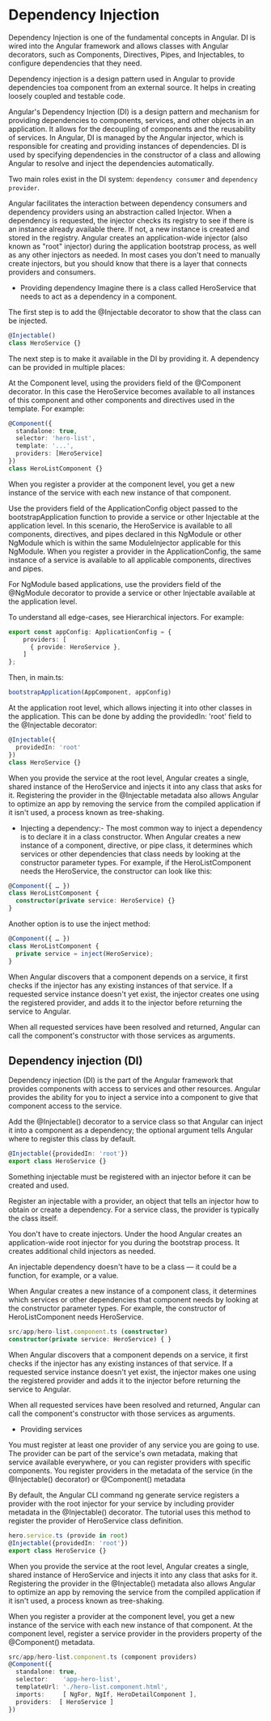 # Dependency Injection

Dependency Injection is one of the fundamental concepts in Angular. DI is wired into the Angular framework and allows classes with Angular decorators, such as Components, Directives, Pipes, and Injectables, to configure dependencies that they need.

Dependency injection is a design pattern used in Angular to provide dependencies toa component from an external source. It helps in creating loosely coupled and
testable code.

Angular's Dependency Injection (DI) is a design pattern and mechanism for providing dependencies to components, services, and other objects in an application. It allows
for the decoupling of components and the reusability of services. In Angular, DI is managed by the Angular injector, which is responsible for creating and providing
instances of dependencies. DI is used by specifying dependencies in the constructor of a class and allowing Angular to resolve and inject the dependencies automatically.

Two main roles exist in the DI system: `dependency consumer` and `dependency provider`.

Angular facilitates the interaction between dependency consumers and dependency providers using an abstraction called Injector. When a dependency is requested, the injector checks its registry to see if there is an instance already available there. If not, a new instance is created and stored in the registry. Angular creates an application-wide injector (also known as "root" injector) during the application bootstrap process, as well as any other injectors as needed. In most cases you don't need to manually create injectors, but you should know that there is a layer that connects providers and consumers.

- Providing dependency
Imagine there is a class called HeroService that needs to act as a dependency in a component.

The first step is to add the @Injectable decorator to show that the class can be injected.

```ts
@Injectable()
class HeroService {}
```

The next step is to make it available in the DI by providing it. A dependency can be provided in multiple places:

At the Component level, using the providers field of the @Component decorator. In this case the HeroService becomes available to all instances of this component and other components and directives used in the template. For example:

```ts
@Component({
  standalone: true,
  selector: 'hero-list',
  template: '...',
  providers: [HeroService]
})
class HeroListComponent {}
```

When you register a provider at the component level, you get a new instance of the service with each new instance of that component.

Use the providers field of the ApplicationConfig object passed to the bootstrapApplication function to provide a service or other Injectable at the application level. In this scenario, the HeroService is available to all components, directives, and pipes declared in this NgModule or other NgModule which is within the same ModuleInjector applicable for this NgModule. When you register a provider in the ApplicationConfig, the same instance of a service is available to all applicable components, directives and pipes.

For NgModule based applications, use the providers field of the @NgModule decorator to provide a service or other Injectable available at the application level.

To understand all edge-cases, see Hierarchical injectors. For example:

```ts
export const appConfig: ApplicationConfig = {
    providers: [
      { provide: HeroService },
    ]
};
```

Then, in main.ts:

```ts
bootstrapApplication(AppComponent, appConfig)
```

At the application root level, which allows injecting it into other classes in the application. This can be done by adding the providedIn: 'root' field to the @Injectable decorator:

```ts
@Injectable({
  providedIn: 'root'
})
class HeroService {}
```

When you provide the service at the root level, Angular creates a single, shared instance of the HeroService and injects it into any class that asks for it. Registering the provider in the @Injectable metadata also allows Angular to optimize an app by removing the service from the compiled application if it isn't used, a process known as tree-shaking.

- Injecting a dependency:- The most common way to inject a dependency is to declare it in a class constructor. When Angular creates a new instance of a component, directive, or pipe class, it determines which services or other dependencies that class needs by looking at the constructor parameter types. For example, if the HeroListComponent needs the HeroService, the constructor can look like this:

```ts
@Component({ … })
class HeroListComponent {
  constructor(private service: HeroService) {}
}
```

Another option is to use the inject method:

```ts
@Component({ … })
class HeroListComponent {
  private service = inject(HeroService);
}
```

When Angular discovers that a component depends on a service, it first checks if the injector has any existing instances of that service. If a requested service instance doesn't yet exist, the injector creates one using the registered provider, and adds it to the injector before returning the service to Angular.

When all requested services have been resolved and returned, Angular can call the component's constructor with those services as arguments.

## Dependency injection (DI)

Dependency injection (DI) is the part of the Angular framework that provides components with access to services and other resources. Angular provides the ability for you to inject a service into a component to give that component access to the service.

Add the @Injectable() decorator to a service class so that Angular can inject it into a component as a dependency; the optional argument tells Angular where to register this class by default.

```ts
@Injectable({providedIn: 'root'})
export class HeroService {}
```

Something injectable must be registered with an injector before it can be created and used.

Register an injectable with a provider, an object that tells an injector how to obtain or create a dependency. For a service class, the provider is typically the class itself.

You don't have to create injectors. Under the hood Angular creates an application-wide root injector for you during the bootstrap process. It creates additional child injectors as needed.

An injectable dependency doesn't have to be a class — it could be a function, for example, or a value.

When Angular creates a new instance of a component class, it determines which services or other dependencies that component needs by looking at the constructor parameter types. For example, the constructor of HeroListComponent needs HeroService.

```ts
src/app/hero-list.component.ts (constructor)
constructor(private service: HeroService) { }
```

When Angular discovers that a component depends on a service, it first checks if the injector has any existing instances of that service. If a requested service instance doesn't yet exist, the injector makes one using the registered provider and adds it to the injector before returning the service to Angular.

When all requested services have been resolved and returned, Angular can call the component's constructor with those services as arguments.

- Providing services

You must register at least one provider of any service you are going to use. The provider can be part of the service's own metadata, making that service available everywhere, or you can register providers with specific components. You register providers in the metadata of the service (in the @Injectable() decorator) or @Component() metadata

By default, the Angular CLI command ng generate service registers a provider with the root injector for your service by including provider metadata in the @Injectable() decorator. The tutorial uses this method to register the provider of HeroService class definition.

```ts
hero.service.ts (provide in root)
@Injectable({providedIn: 'root'})
export class HeroService {}
```

When you provide the service at the root level, Angular creates a single, shared instance of HeroService and injects it into any class that asks for it. Registering the provider in the @Injectable() metadata also allows Angular to optimize an app by removing the service from the compiled application if it isn't used, a process known as tree-shaking.

When you register a provider at the component level, you get a new instance of the service with each new instance of that component. At the component level, register a service provider in the providers property of the @Component() metadata.

```ts
src/app/hero-list.component.ts (component providers)
@Component({
  standalone: true,
  selector:    'app-hero-list',
  templateUrl: './hero-list.component.html',
  imports:     [ NgFor, NgIf, HeroDetailComponent ],
  providers:  [ HeroService ]
})
```
